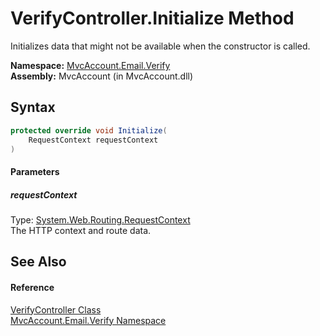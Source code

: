 VerifyController.Initialize Method
==================================
Initializes data that might not be available when the constructor is called.

**Namespace:** [MvcAccount.Email.Verify][1]  
**Assembly:** MvcAccount (in MvcAccount.dll)

Syntax
------

```csharp
protected override void Initialize(
	RequestContext requestContext
)
```

#### Parameters

##### *requestContext*
Type: [System.Web.Routing.RequestContext][2]  
The HTTP context and route data.


See Also
--------

#### Reference
[VerifyController Class][3]  
[MvcAccount.Email.Verify Namespace][1]  

[1]: ../README.md
[2]: http://msdn.microsoft.com/en-us/library/cc680130
[3]: README.md